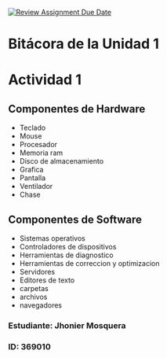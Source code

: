 [![Review Assignment Due Date](https://classroom.github.com/assets/deadline-readme-button-22041afd0340ce965d47ae6ef1cefeee28c7c493a6346c4f15d667ab976d596c.svg)](https://classroom.github.com/a/WfEJSxe8)
# Bitácora de la Unidad 1

# Actividad 1

## Componentes de Hardware
- Teclado
- Mouse
- Procesador
- Memoria ram
- Disco de almacenamiento
- Grafica
- Pantalla
- Ventilador
- Chase
  
## Componentes de Software
- Sistemas operativos
- Controladores de dispositivos
- Herramientas de diagnostico
- Herramientas de correccion y optimizacion
- Servidores
- Editores de texto
- carpetas
- archivos
- navegadores 

### Estudiante:  Jhonier Mosquera   
### ID:  369010

